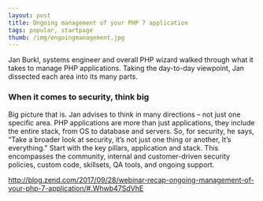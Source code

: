 ```yaml
---
layout: post
title: Ongoing management of your PHP 7 application
tags: popular, startpage
thumb: /img/ongoingmanagement.jpg
---
```

Jan Burkl, systems engineer and overall PHP wizard walked through what it takes to manage PHP applications. Taking the day-to-day viewpoint, Jan dissected each area into its many parts.

### When it comes to security, think big
Big picture that is. Jan advises to think in many directions – not just one specific area. PHP applications are more than just applications, they include the entire stack, from OS to database and servers. So, for security, he says, “Take a broader look at security, it’s not just one thing or another, It’s everything.” Start with the key pillars, application and stack. This encompasses the community, internal and customer-driven security policies, custom code, skillsets, QA tools, and ongoing support.

http://blog.zend.com/2017/09/28/webinar-recap-ongoing-management-of-your-php-7-application/#.Whwb47SdVhE
